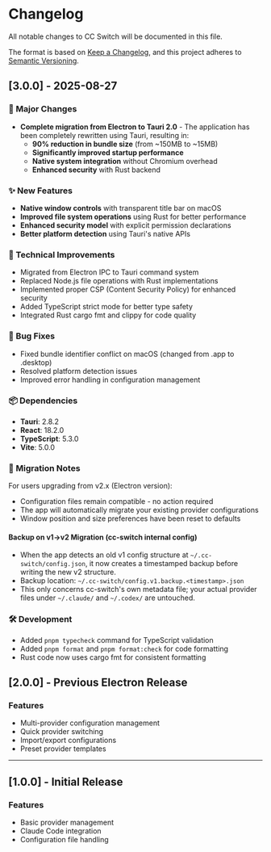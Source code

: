 # Changelog

All notable changes to CC Switch will be documented in this file.

The format is based on [Keep a Changelog](https://keepachangelog.com/en/1.0.0/),
and this project adheres to [Semantic Versioning](https://semver.org/spec/v2.0.0.html).

## [3.0.0] - 2025-08-27

### 🚀 Major Changes
- **Complete migration from Electron to Tauri 2.0** - The application has been completely rewritten using Tauri, resulting in:
  - **90% reduction in bundle size** (from ~150MB to ~15MB)
  - **Significantly improved startup performance**
  - **Native system integration** without Chromium overhead
  - **Enhanced security** with Rust backend

### ✨ New Features
- **Native window controls** with transparent title bar on macOS
- **Improved file system operations** using Rust for better performance
- **Enhanced security model** with explicit permission declarations
- **Better platform detection** using Tauri's native APIs

### 🔧 Technical Improvements
- Migrated from Electron IPC to Tauri command system
- Replaced Node.js file operations with Rust implementations
- Implemented proper CSP (Content Security Policy) for enhanced security
- Added TypeScript strict mode for better type safety
- Integrated Rust cargo fmt and clippy for code quality

### 🐛 Bug Fixes
- Fixed bundle identifier conflict on macOS (changed from .app to .desktop)
- Resolved platform detection issues
- Improved error handling in configuration management

### 📦 Dependencies
- **Tauri**: 2.8.2
- **React**: 18.2.0
- **TypeScript**: 5.3.0
- **Vite**: 5.0.0

### 🔄 Migration Notes
For users upgrading from v2.x (Electron version):
- Configuration files remain compatible - no action required
- The app will automatically migrate your existing provider configurations
- Window position and size preferences have been reset to defaults

#### Backup on v1→v2 Migration (cc-switch internal config)
- When the app detects an old v1 config structure at `~/.cc-switch/config.json`, it now creates a timestamped backup before writing the new v2 structure.
- Backup location: `~/.cc-switch/config.v1.backup.<timestamp>.json`
- This only concerns cc-switch's own metadata file; your actual provider files under `~/.claude/` and `~/.codex/` are untouched.

### 🛠️ Development
- Added `pnpm typecheck` command for TypeScript validation
- Added `pnpm format` and `pnpm format:check` for code formatting
- Rust code now uses cargo fmt for consistent formatting

## [2.0.0] - Previous Electron Release

### Features
- Multi-provider configuration management
- Quick provider switching
- Import/export configurations
- Preset provider templates

---

## [1.0.0] - Initial Release

### Features
- Basic provider management
- Claude Code integration
- Configuration file handling
